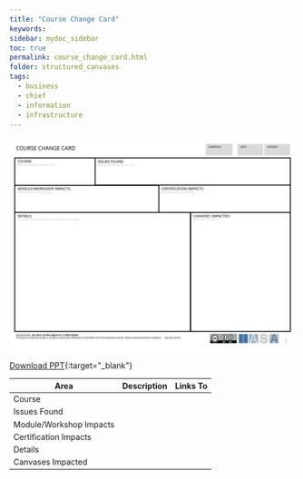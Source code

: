 ```yaml
---
title: "Course Change Card"
keywords: 
sidebar: mydoc_sidebar
toc: true
permalink: course_change_card.html
folder: structured_canvases
tags: 
  - business
  - chief
  - information
  - infrastructure
---
```


![image001](media/course_change_card001.svg)

[Download PPT](media/ppt/course_change_card.ppt){:target="_blank"}

| Area | Description | Links To |
| --- | --- | --- |
| Course |   |   |
| Issues Found |   |   |
| Module/Workshop Impacts |   |   |
| Certification Impacts |   |   |
| Details |   |   |
| Canvases Impacted |   |   |